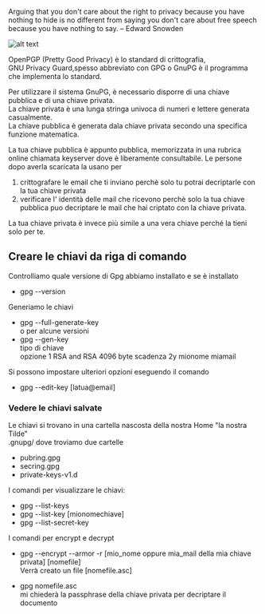 

Arguing that you don't care about the right to privacy because you have nothing to hide is no different from saying you don't care about free speech because you have nothing to say. – Edward Snowden

![alt text](Images/GnuPG.png)

OpenPGP (Pretty Good Privacy) è lo standard di crittografia,<br>
GNU Privacy Guard,spesso abbreviato con GPG o GnuPG è il programma che implementa lo standard.

Per utilizzare il sistema GnuPG, è necessario disporre di una chiave pubblica e di una chiave privata.<br>
La chiave privata è una lunga stringa univoca di numeri e lettere generata casualmente.<br>
La chiave pubblica è generata dala chiave privata secondo una specifica funzione matematica.

La tua chiave pubblica è appunto pubblica, memorizzata in una rubrica online chiamata keyserver dove è liberamente consultabile. Le persone dopo averla scaricata la usano per
1. crittografare le email che ti inviano perchè solo tu potrai decriptarle con la tua chiave privata
2. verificare l' identità delle mail che ricevono perchè solo la tua chiave pubblica puo decriptare le mail che hai criptato con la chiave privata.

La tua chiave privata è invece più simile a una vera chiave perché la tieni solo per te.

## Creare le chiavi da riga di comando
Controlliamo quale versione di Gpg abbiamo installato e se è installato
* gpg --version

Generiamo le chiavi
* gpg --full-generate-key<br>
o per alcune versioni 
* gpg --gen-key<br>
tipo di chiave<br>
opzione 1 RSA and RSA 4096 byte scadenza 2y mionome miamail

Si possono impostare ulteriori opzioni eseguendo il comando 
* gpg --edit-key [latua@email]

### Vedere le chiavi salvate
Le chiavi si trovano in una cartella nascosta della nostra Home "la nostra Tilde"<br>
.gnupg/  dove troviamo due cartelle 
* pubring.gpg
* secring.gpg
* private-keys-v1.d

I comandi per visualizzare le chiavi:

* gpg --list-keys
* gpg --list-key [mionomechiave]
* gpg --list-secret-key

I comandi per encrypt e decrypt

* gpg --encrypt --armor -r [mio_nome oppure mia_mail della mia chiave privata] [nomefile]<br>
Verrà creato un file [nomefile.asc]

* gpg nomefile.asc<br>
mi chiederà la passphrase della chiave privata per decriptare il documento





